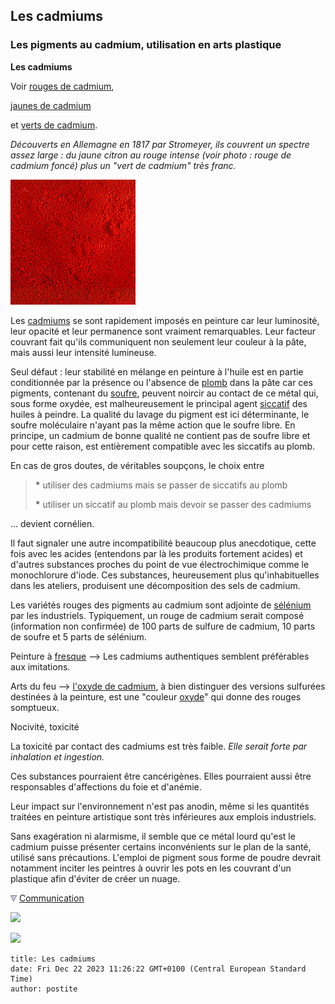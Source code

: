 ## Les cadmiums
### Les pigments au cadmium, utilisation en arts plastique
 **Les cadmiums**

Voir [rouges de cadmium](cadmiumsrouges.html),



[jaunes de cadmium](cadmiumsjaunes.html)

et [verts de cadmium](verts.html#vertdecadmium).

_Découverts en Allemagne en 1817 par Stromeyer, ils couvrent un spectre assez large : du jaune citron au rouge intense (voir photo : rouge de cadmium foncé) plus un "vert de cadmium" très franc._

![](images/rougedecadmiumfoncefond.jpg)

Les [cadmiums](annexe1.html#cd) se sont rapidement imposés en peinture car leur luminosité, leur opacité et leur permanence sont vraiment remarquables. Leur facteur couvrant fait qu'ils communiquent non seulement leur couleur à la pâte, mais aussi leur intensité lumineuse.

Seul défaut : leur stabilité en mélange en peinture à l'huile est en partie conditionnée par la présence ou l'absence de [plomb](plomb.html) dans la pâte car ces pigments, contenant du [soufre](soufre.html), peuvent noircir au contact de ce métal qui, sous forme oxydée, est malheureusement le principal agent [siccatif](siccatifs.html) des huiles à peindre. La qualité du lavage du pigment est ici déterminante, le soufre moléculaire n'ayant pas la même action que le soufre libre. En principe, un cadmium de bonne qualité ne contient pas de soufre libre et pour cette raison, est entièrement compatible avec les siccatifs au plomb.

En cas de gros doutes, de véritables soupçons, le choix entre 

> **\*** utiliser des cadmiums mais se passer de siccatifs au plomb
> 
> **\*** utiliser un siccatif au plomb mais devoir se passer des cadmiums

... devient cornélien.

Il faut signaler une autre incompatibilité beaucoup plus anecdotique, cette fois avec les acides (entendons par là les produits fortement acides) et d'autres substances proches du point de vue électrochimique comme le monochlorure d'iode. Ces substances, heureusement plus qu'inhabituelles dans les ateliers, produisent une décomposition des sels de cadmium.

Les variétés rouges des pigments au cadmium sont adjointe de [sélénium](selenium.html) par les industriels. Typiquement, un rouge de cadmium serait composé (information non confirmée) de 100 parts de sulfure de cadmium, 10 parts de soufre et 5 parts de sélénium.

Peinture à [fresque](fresque.html) --> Les cadmiums authentiques semblent préférables aux imitations.

Arts du feu --> [l'oxyde de cadmium](oxydes.html#oxydedecadmium), à bien distinguer des versions sulfurées destinées à la peinture, est une "couleur [oxyde](oxydes.html)" qui donne des rouges somptueux.

Nocivité, toxicité

La toxicité par contact des cadmiums est très faible. _Elle serait forte par inhalation et ingestion._

Ces substances pourraient être cancérigènes. Elles pourraient aussi être responsables d'affections du foie et d'anémie.

Leur impact sur l'environnement n'est pas anodin, même si les quantités traitées en peinture artistique sont très inférieures aux emplois industriels.

Sans exagération ni alarmisme, il semble que ce métal lourd qu'est le cadmium puisse présenter certains inconvénients sur le plan de la santé, utilisé sans précautions. L'emploi de pigment sous forme de poudre devrait notamment inciter les peintres à ouvrir les pots en les couvrant d'un plastique afin d'éviter de créer un nuage.



![](images/flechebas.gif) [Communication](http://www.artrealite.com/annonceurs.htm) 

[![](https://cbonvin.fr/sites/regie.artrealite.com/visuels/campagne1.png)](index-2.html#20131014)

![](https://cbonvin.fr/sites/regie.artrealite.com/visuels/campagne2.png)
```
title: Les cadmiums
date: Fri Dec 22 2023 11:26:22 GMT+0100 (Central European Standard Time)
author: postite
```

